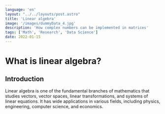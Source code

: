 ```yaml
---
language: 'en'
layout: "../../layouts/post.astro"
title: 'Linear algebra'
image: '/images/dummyData_4.jpg'
description: 'How complex numbers can be implemented in matrices'
tags: ['Math', 'Research', 'Data Science']
date: 2022-01-15
---
```


# What is linear algebra?
## Introduction
<div>
Linear algebra is one of the fundamental branches of mathematics that studies vectors, vector spaces, linear transformations, and systems of linear equations. It has wide applications in various fields, including physics, engineering, computer science, and economics.
</div>